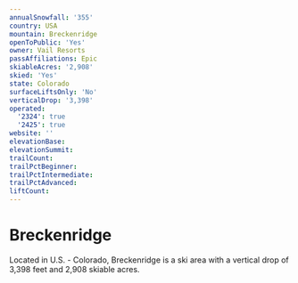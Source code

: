 ```yaml
---
annualSnowfall: '355'
country: USA
mountain: Breckenridge
openToPublic: 'Yes'
owner: Vail Resorts
passAffiliations: Epic
skiableAcres: '2,908'
skied: 'Yes'
state: Colorado
surfaceLiftsOnly: 'No'
verticalDrop: '3,398'
operated:
  '2324': true
  '2425': true
website: ''
elevationBase:
elevationSummit:
trailCount:
trailPctBeginner:
trailPctIntermediate:
trailPctAdvanced:
liftCount:
---
```



# Breckenridge

Located in U.S. - Colorado, Breckenridge is a ski area with a vertical drop of 3,398 feet and 2,908 skiable acres.
